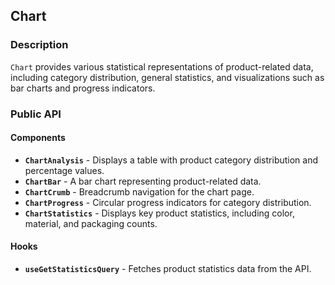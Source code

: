 ## Chart

### Description

`Chart` provides various statistical representations of product-related data, including category distribution, general statistics, and visualizations such as bar charts and progress indicators.

### Public API

#### Components

-   **`ChartAnalysis`** - Displays a table with product category distribution and percentage values.
-   **`ChartBar`** - A bar chart representing product-related data.
-   **`ChartCrumb`** - Breadcrumb navigation for the chart page.
-   **`ChartProgress`** - Circular progress indicators for category distribution.
-   **`ChartStatistics`** - Displays key product statistics, including color, material, and packaging counts.

#### Hooks

-   **`useGetStatisticsQuery`** - Fetches product statistics data from the API.
